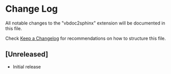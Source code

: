 # Change Log

All notable changes to the "vbdoc2sphinx" extension will be documented in this file.

Check [Keep a Changelog](http://keepachangelog.com/) for recommendations on how to structure this file.

## [Unreleased]

- Initial release